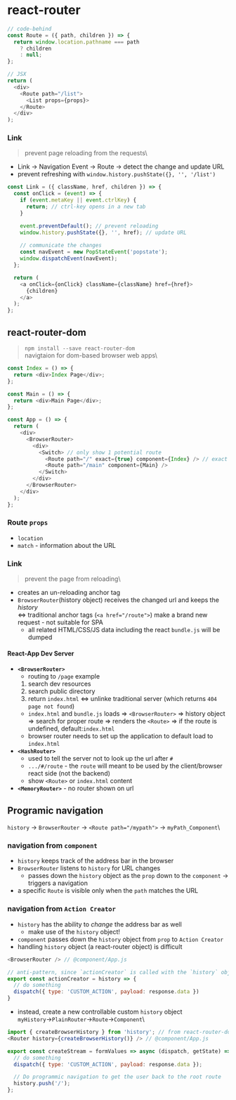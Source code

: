 # react-router
```javascript
// code-behind
const Route = ({ path, children }) => {
  return window.location.pathname === path
    ? children
    : null;
};

// JSX
return (
  <div>
    <Route path="/list">
      <List props={props}>
    </Route>
  </div>
);
```

### Link
> prevent page reloading from the requests\
* Link &rarr; Navigation Event &rarr; Route &rarr; detect the change and update URL
* prevent refreshing with `window.history.pushState({}, '', '/list')`
```javascript
const Link = ({ className, href, children }) => {
  const onClick = (event) => {
    if (event.metaKey || event.ctrlKey) {
      return; // ctrl-key opens in a new tab
    }

    event.preventDefault(); // prevent reloading
    window.history.pushState({}, '', href); // update URL
    
    // communicate the changes
    const navEvent = new PopStateEvent('popstate');
    window.dispatchEvent(navEvent);
  };

  return (
    <a onClick={onClick} className={className} href={href}>
      {children}
    </a>
  );
};
```

## react-router-dom
> `npm install --save react-router-dom`\
> navigtaion for dom-based browser web apps\
```javascript
const Index = () => {
  return <div>Index Page</div>;
};

const Main = () => {
  return <div>Main Page</div>;
};

const App = () => {
  return (
    <div>
      <BrowserRouter>
        <div>
          <Switch> // only show 1 potential route
            <Route path="/" exact={true} component={Index} /> // exact calls the Route only when the path is exact match
            <Route path="/main" component={Main} />
          </Switch>
        </div>
      </BrowserRouter>
    </div>
  );
};
```

### Route `props`
* `location`
* `match` - information about the URL


### Link
> prevent the page from reloading\
* creates an un-reloading anchor tag
* `BrowserRouter`(history object) receives the changed url and keeps the *history*\
<=> traditional anchor tags (`<a href="/route">`) make a brand new request - not suitable for SPA
  - all related HTML/CSS/JS data including the react `bundle.js` will be dumped

#### React-App Dev Server
* **`<BrowserRouter>`**
  - routing to `/page` example
  1. search dev resources
  2. search public directory
  3. return `index.html` <=> unlinke traditional server (which returns `404 page not found`)
  - `index.html` and `bundle.js` loads => `<BrowserRouter>` => history object => search for proper route => renders the `<Route>` => if the route is undefined, default:`index.html`
  - browser router needs to set up the application to default load to `index.html`
* **`<HashRouter>`**
  - used to tell the server not to look up the url after `#`
  - `.../#/route` - the `route` will meant to be used by the client/browser react side (not the backend)
  - show `<Route>` or `index.html` content
* **`<MemoryRouter>`** - no router shown on url


## Programic navigation
`history` &rarr; `BrowserRouter` &rarr; `<Route path="/mypath">` &rarr; `myPath_Component`\

### navigation from `component`
* `history` keeps track of the address bar in the browser
* `BrowserRouter` listens to `history` for URL changes
  - passes down the `history` object as the `prop` down to the `component` &rarr; triggers a navigation
* a specific `Route` is visible only when the `path` matches the URL

### navigation from `Action Creator`
* `history` has the ability to *change* the address bar as well
  - make use of the `history` object!
* `component` passes down the `history` object from `prop`  to `Action Creator`
* handling `history` object (a react-router object) is difficult
```javascript
<BrowserRouter /> // @component/App.js

// anti-pattern, since `actionCreator` is called with the `history` object every single time
export const actionCreator = history => {
  // do something
  dispatch({ type: 'CUSTOM_ACTION', payload: response.data })
}
```
* instead, create a new controllable custom `history` object\
`myHistory`&rarr;`PlainRouter`&rarr;`Route`&rarr;`Component`\
```javascript
import { createBrowserHistory } from 'history'; // from react-router-dom
<Router history={createBrowserHistory()} /> // @component/App.js

export const createStream = formValues => async (dispatch, getState) => {
  // do something
  dispatch({ type: 'CUSTOM_ACTION', payload: response.data });

  // Do programmic navigation to get the user back to the root route
  history.push('/');
};
```